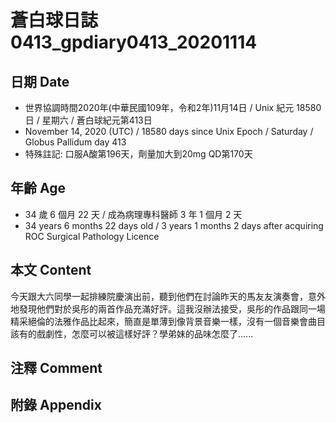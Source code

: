 [_metadata_:encoding]: - "utf-8"
[_metadata_:language]: - "zh-Hant-TW"
[_metadata_:fileformat]: - "markdown"
[_metadata_:MIME_type]: - "text/plain"
[_metadata_:markdown_version]: - "commonmark version 0.29"
[_metadata_:markdown_spec]: - "https://spec.commonmark.org/0.29/"

# 蒼白球日誌0413_gpdiary0413_20201114 #

## 日期 Date ##

* 世界協調時間2020年(中華民國109年，令和2年)11月14日 / Unix 紀元 18580 日 / 星期六 / 蒼白球紀元第413日
* November 14, 2020 (UTC) / 18580 days since Unix Epoch / Saturday / Globus Pallidum day 413
* 特殊註記: 口服A酸第196天，劑量加大到20mg QD第170天

## 年齡 Age ##

* 34 歲 6 個月 22 天 / 成為病理專科醫師 3 年 1 個月 2 天
* 34 years 6 months 22 days old / 3 years 1 months 2 days after acquiring ROC Surgical Pathology Licence

## 本文 Content ##

今天跟大六同學一起排練院慶演出前，聽到他們在討論昨天的馬友友演奏會，意外地發現他們對於吳彤的兩首作品充滿好評。這我沒辦法接受，吳彤的作品跟同一場精采絕倫的法雅作品比起來，簡直是單薄到像背景音樂一樣，沒有一個音樂會曲目該有的戲劇性，怎麼可以被這樣好評？學弟妹的品味怎麼了......

## 注釋 Comment ##


## 附錄 Appendix ##

